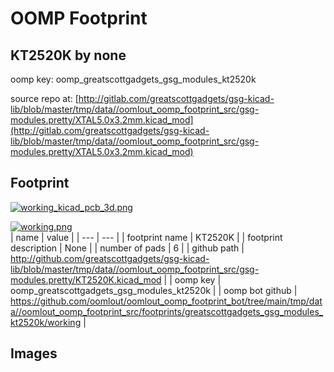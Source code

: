 # OOMP Footprint  
## KT2520K  by none  
  
oomp key: oomp_greatscottgadgets_gsg_modules_kt2520k  
  
source repo at: [http://gitlab.com/greatscottgadgets/gsg-kicad-lib/blob/master/tmp/data//oomlout_oomp_footprint_src/gsg-modules.pretty/XTAL5.0x3.2mm.kicad_mod](http://gitlab.com/greatscottgadgets/gsg-kicad-lib/blob/master/tmp/data//oomlout_oomp_footprint_src/gsg-modules.pretty/XTAL5.0x3.2mm.kicad_mod)  
## Footprint  
  
[![working_kicad_pcb_3d.png](working_kicad_pcb_3d_600.png)](working_kicad_pcb_3d.png)  
  
[![working.png](working_600.png)](working.png)  
| name | value | 
| --- | --- | 
| footprint name | KT2520K | 
| footprint description | None | 
| number of pads | 6 | 
| github path | http://github.com/greatscottgadgets/gsg-kicad-lib/blob/master/tmp/data//oomlout_oomp_footprint_src/gsg-modules.pretty/KT2520K.kicad_mod | 
| oomp key | oomp_greatscottgadgets_gsg_modules_kt2520k | 
| oomp bot github | https://github.com/oomlout/oomlout_oomp_footprint_bot/tree/main/tmp/data//oomlout_oomp_footprint_src/footprints/greatscottgadgets_gsg_modules_kt2520k/working | 
## Images  
